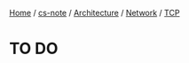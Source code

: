 [Home](https://mengxianbin.github.io) /
[cs-note](https://mengxianbin.github.io/cs-note/content) /
[Architecture](https://mengxianbin.github.io/cs-note/content/Architecture) /
[Network](https://mengxianbin.github.io/cs-note/content/Architecture/Network) /
[TCP](https://mengxianbin.github.io/cs-note/content/Architecture/Network/TCP)

# TO DO
